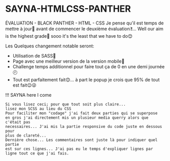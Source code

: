 # SAYNA-HTMLCSS-PANTHER
ÉVALUATION - BLACK PANTHER - HTML - CSS
Je pense qu'il est temps de mettre à jour🤖 avant de commencer le deuxième évaluation❕❗...
Well our aim is the highest grade📝 sooo it's the least that we have to do😊

Les Quelques changement notable seront:
- Utilisation de SASS👀
- Page avec une meilleur version de la version mobile📱
- Challenge temps additionnel pour faire tout ça de 0 en une demi journée🕗 
- Tout est parfaitement fait😊... à part le popup je crois que 95% de tout est fait😉😜

!!! SAYNA here I come

    Si vous lisez ceci; pour que tout soit plus claire... 
    lisez mon SCSS au lieu du CSS
    Pour faciliter mon "codage" j'ai fait deux parties qui se superpose
    en gros j'ai directement mis un plusieur media querry alors que c'était pas
    necessaires... J'ai mis la partie responsive du code juste en dessous pour
    plus de clareté...
    Dernière chose... Les commentaires sont juste là pour indiquer quel partie
    est sur ces lignes... J'ai pas eu le temps d'expliquer lignes par ligne tout ce que j'ai fais.